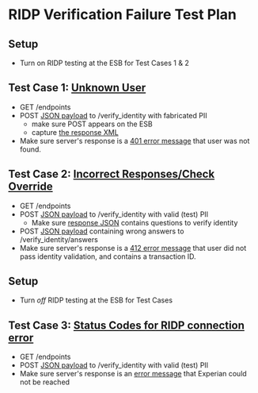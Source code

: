 # RIDP Verification Failure Test Plan

## Setup
- Turn on RIDP testing at the ESB for Test Cases 1 & 2

## Test Case 1: [Unknown User](https://github.com/dchealthlink/HBX-mobile-app-APIs/blob/master/static/ridp/verification_failure/401_unknown_user/server_response.json)

- GET /endpoints
- POST [JSON payload](https://raw.githubusercontent.com/dchealthlink/HBX-mobile-app-APIs/master/static/ridp/live_test/unknown_user/converted.request.json) to /verify_identity with fabricated PII
	- make sure POST appears on the ESB
	- capture [the response XML](https://raw.githubusercontent.com/dchealthlink/HBX-mobile-app-APIs/master/static/ridp/live_test/unknown_user/soap.response.xml)
- Make sure server's response is a [401 error message](https://raw.githubusercontent.com/dchealthlink/HBX-mobile-app-APIs/master/static/ridp/verification_failure/401_unknown_user/server_response.json) that user was not found.

## Test Case 2: [Incorrect Responses/Check Override](https://github.com/dchealthlink/HBX-mobile-app-APIs/blob/master/static/ridp/verification_failure/412_incorrect_responses_recoverable/server_response.json)
- GET /endpoints
- POST [JSON payload](https://raw.githubusercontent.com/dchealthlink/HBX-mobile-app-APIs/master/static/ridp/new_signup/post_verify_identity.json) to /verify_identity with valid (test) PII
	- Make sure [response JSON](https://raw.githubusercontent.com/dchealthlink/HBX-mobile-app-APIs/master/static/ridp/verification_failure/verify_identity_questions.json) contains questions to verify identity
- POST [JSON payload](https://raw.githubusercontent.com/dchealthlink/HBX-mobile-app-APIs/master/static/ridp/live_test/wrong_answers/converted.answers.request.json) containing wrong answers to /verify_identity/answers
- Make sure server's response is a [412 error message](https://raw.githubusercontent.com/dchealthlink/HBX-mobile-app-APIs/master/static/ridp/verification_failure/412_incorrect_responses_recoverable/server_response.json) that user did not pass identity validation, and contains a transaction ID.

## Setup
- Turn *off* RIDP testing at the ESB for Test Cases

## Test Case 3: [Status Codes for RIDP connection error](https://github.com/dchealthlink/HBX-mobile-app-APIs/tree/master/static/ridp/new_signup)

- GET /endpoints
- POST [JSON payload](https://raw.githubusercontent.com/dchealthlink/HBX-mobile-app-APIs/master/static/ridp/new_signup/post_verify_identity.json) to /verify_identity with valid (test) PII
- Make sure server's response is an [error message](https://raw.githubusercontent.com/dchealthlink/HBX-mobile-app-APIs/master/static/ridp/verification_failure/503_experian_unreachable/server_response.json) that Experian could not be reached
